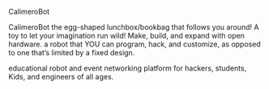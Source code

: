 CalimeroBot

CalimeroBot the egg-shaped lunchbox/bookbag that follows you around! A toy to let your imagination run wild! Make, build, and expand with open hardware. a robot that YOU can program, hack, and customize, as opposed to one that’s limited by a fixed design.

educational robot and event networking platform for hackers, students, Kids, and engineers of all ages.
